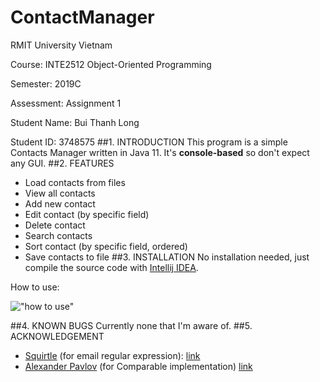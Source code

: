# ContactManager
RMIT University Vietnam

Course: INTE2512 Object-Oriented Programming

Semester: 2019C 

Assessment: Assignment 1

Student Name: Bui Thanh Long

Student ID: 3748575
##1. INTRODUCTION
This program is a simple Contacts Manager written in Java 11. 
It's **console-based** so don't expect any GUI.
##2. FEATURES
* Load contacts from files
* View all contacts
* Add new contact
* Edit contact (by specific field)
* Delete contact
* Search contacts
* Sort contact (by specific field, ordered)
* Save contacts to file
##3. INSTALLATION
No installation needed, just compile the source code with [Intellij IDEA](https://www.jetbrains.com/idea/).

How to use:

!["how to use"](https://i.postimg.cc/HsBx7yb3/Screen-Shot-2019-11-16-at-20-21-51.png "screen shot")


##4. KNOWN BUGS
Currently none that I'm aware of. 
##5. ACKNOWLEDGEMENT
* [Squirtle](https://stackoverflow.com/users/270821/c-lee) (for email regular expression): [link](https://stackoverflow.com/questions/46155/how-to-validate-an-email-address-in-javascript)
* [Alexander Pavlov](https://stackoverflow.com/users/1037767/alexander-pavlov) (for Comparable implementation) [link](https://stackoverflow.com/questions/10396970/sort-a-list-that-contains-a-custom-class) 